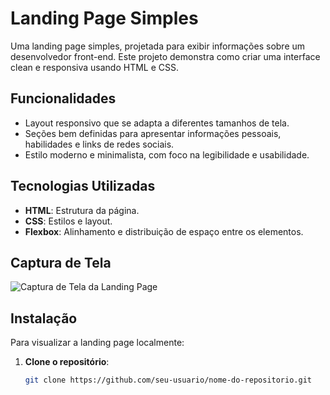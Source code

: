 # Landing Page Simples

Uma landing page simples, projetada para exibir informações sobre um desenvolvedor front-end. Este projeto demonstra como criar uma interface clean e responsiva usando HTML e CSS.

## Funcionalidades

- Layout responsivo que se adapta a diferentes tamanhos de tela.
- Seções bem definidas para apresentar informações pessoais, habilidades e links de redes sociais.
- Estilo moderno e minimalista, com foco na legibilidade e usabilidade.

## Tecnologias Utilizadas

- **HTML**: Estrutura da página.
- **CSS**: Estilos e layout.
- **Flexbox**: Alinhamento e distribuição de espaço entre os elementos.

## Captura de Tela

![Captura de Tela da Landing Page](![image](https://github.com/user-attachments/assets/16862750-fc58-4b1f-9edf-b221c54e080f)
)

## Instalação

Para visualizar a landing page localmente:

1. **Clone o repositório**:
   ```bash
   git clone https://github.com/seu-usuario/nome-do-repositorio.git

